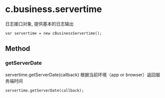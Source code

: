 # c.business.servertime

日志接口对象, 提供基本的日志输出

    var servertime = new cBusinessServertime();

## Method

### getServerDate
servertime.getServerDate(callback)
根据当前环境（app or browser）返回服务端时间

    servertime.getServerDate(callback);


